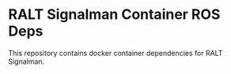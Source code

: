 # RALT Signalman Container ROS Deps

This repository contains docker container dependencies for RALT Signalman.
